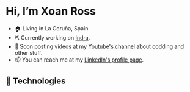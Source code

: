 # Hi, I’m Xoan Ross
- 🏠 Living in La Coruña, Spain.
- ⛏️ Currently working on [Indra](https://www.indracompany.com/en).
- 🎥 Soon posting videos at my [Youtube's channel](https://www.youtube.com/channel/UCCzRrb104TMQBzZDnozeEkQ) about codding and other stuff.
- 📫 You can reach me at my [LinkedIn's profile page](https://www.linkedin.com/in/xoanross).

## 🧠 Technologies


<!---
XoanRoss/XoanRoss is a ✨ special ✨ repository because its `README.md` (this file) appears on your GitHub profile.
You can click the Preview link to take a look at your changes.
--->
